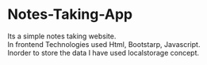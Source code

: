 # Notes-Taking-App

Its a simple notes taking website.  
In frontend Technologies used Html, Bootstarp, Javascript.       
Inorder to store the data I have used localstorage concept.
